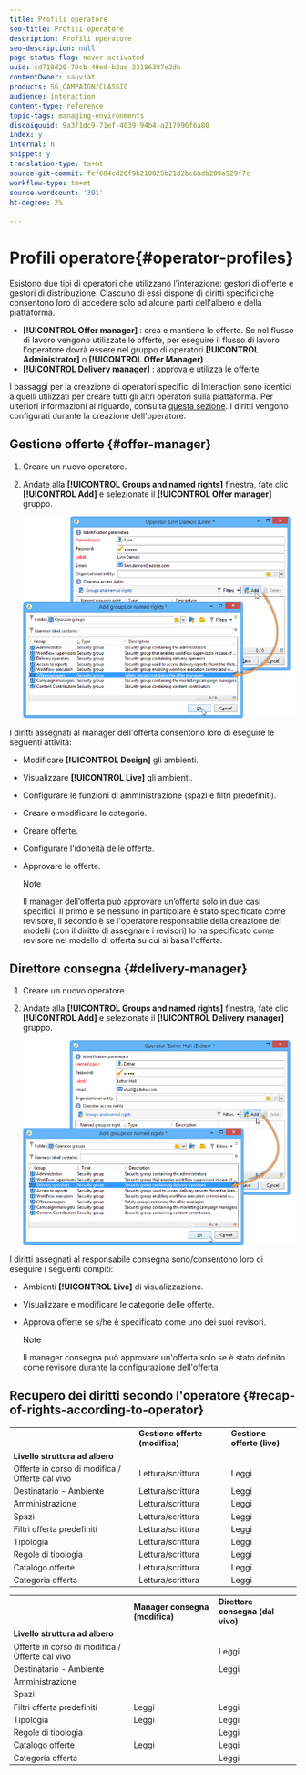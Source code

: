 ```yaml
---
title: Profili operatore
seo-title: Profili operatore
description: Profili operatore
seo-description: null
page-status-flag: never-activated
uuid: cd718d20-79cb-40ed-b2ae-23186387e2db
contentOwner: sauviat
products: SG_CAMPAIGN/CLASSIC
audience: interaction
content-type: reference
topic-tags: managing-environments
discoiquuid: 9a3f1dc9-71ef-4039-94b4-a217996f6a80
index: y
internal: n
snippet: y
translation-type: tm+mt
source-git-commit: fef684cd20f9b210025b21d2bc6bdb209a929f7c
workflow-type: tm+mt
source-wordcount: '391'
ht-degree: 2%

---
```



# Profili operatore{#operator-profiles}

Esistono due tipi di operatori che utilizzano l&#39;interazione: gestori di offerte e gestori di distribuzione. Ciascuno di essi dispone di diritti specifici che consentono loro di accedere solo ad alcune parti dell&#39;albero e della piattaforma.

* **[!UICONTROL Offer manager]** : crea e mantiene le offerte. Se nel flusso di lavoro vengono utilizzate le offerte, per eseguire il flusso di lavoro l&#39;operatore dovrà essere nel gruppo di operatori **[!UICONTROL Administrator]** o **[!UICONTROL Offer Manager)** .
* **[!UICONTROL Delivery manager]** : approva e utilizza le offerte

I passaggi per la creazione di operatori specifici di Interaction sono identici a quelli utilizzati per creare tutti gli altri operatori sulla piattaforma. Per ulteriori informazioni al riguardo, consulta [questa sezione](../../platform/using/access-management.md#creating-an-operator). I diritti vengono configurati durante la creazione dell&#39;operatore.

## Gestione offerte {#offer-manager}

1. Creare un nuovo operatore.
1. Andate alla **[!UICONTROL Groups and named rights]** finestra, fate clic **[!UICONTROL Add]** e selezionate il **[!UICONTROL Offer manager]** gruppo.

   ![](assets/offer_operators_create_001.png)

I diritti assegnati al manager dell&#39;offerta consentono loro di eseguire le seguenti attività:

* Modificare **[!UICONTROL Design]** gli ambienti.
* Visualizzare **[!UICONTROL Live]** gli ambienti.
* Configurare le funzioni di amministrazione (spazi e filtri predefiniti).
* Creare e modificare le categorie.
* Creare offerte.
* Configurare l&#39;idoneità delle offerte.
* Approvare le offerte.

   >[!NOTE]
   >
   >Il manager dell’offerta può approvare un’offerta solo in due casi specifici. Il primo è se nessuno in particolare è stato specificato come revisore, il secondo è se l&#39;operatore responsabile della creazione dei modelli (con il diritto di assegnare i revisori) lo ha specificato come revisore nel modello di offerta su cui si basa l&#39;offerta.

## Direttore consegna {#delivery-manager}

1. Creare un nuovo operatore.
1. Andate alla **[!UICONTROL Groups and named rights]** finestra, fate clic **[!UICONTROL Add]** e selezionate il **[!UICONTROL Delivery manager]** gruppo.

   ![](assets/offer_operators_create_002.png)

I diritti assegnati al responsabile consegna sono/consentono loro di eseguire i seguenti compiti:

* Ambienti **[!UICONTROL Live]** di visualizzazione.
* Visualizzare e modificare le categorie delle offerte.
* Approva offerte se s/he è specificato come uno dei suoi revisori.

   >[!NOTE]
   >
   >Il manager consegna può approvare un&#39;offerta solo se è stato definito come revisore durante la configurazione dell&#39;offerta.

## Recupero dei diritti secondo l&#39;operatore {#recap-of-rights-according-to-operator}

<table> 
 <tbody> 
  <tr> 
   <td> </td> 
   <td> <strong>Gestione offerte (modifica)</strong><br /> </td> 
   <td> <strong>Gestione offerte (live)</strong><br /> </td> 
  </tr> 
  <tr> 
   <td> <strong>Livello struttura ad albero</strong><br /> </td> 
   <td> </td> 
   <td> </td> 
  </tr> 
  <tr> 
   <td> Offerte in corso di modifica / Offerte dal vivo<br /> </td> 
   <td> Lettura/scrittura<br /> </td> 
   <td> Leggi<br /> </td> 
  </tr> 
  <tr> 
   <td> Destinatario - Ambiente<br /> </td> 
   <td> Lettura/scrittura<br /> </td> 
   <td> Leggi<br /> </td> 
  </tr> 
  <tr> 
   <td> Amministrazione<br /> </td> 
   <td> Lettura/scrittura<br /> </td> 
   <td> Leggi<br /> </td> 
  </tr> 
  <tr> 
   <td> Spazi<br /> </td> 
   <td> Lettura/scrittura<br /> </td> 
   <td> Leggi<br /> </td> 
  </tr> 
  <tr> 
   <td> Filtri offerta predefiniti<br /> </td> 
   <td> Lettura/scrittura<br /> </td> 
   <td> Leggi<br /> </td> 
  </tr> 
  <tr> 
   <td> Tipologia<br /> </td> 
   <td> Lettura/scrittura<br /> </td> 
   <td> Leggi<br /> </td> 
  </tr> 
  <tr> 
   <td> Regole di tipologia<br /> </td> 
   <td> Lettura/scrittura<br /> </td> 
   <td> Leggi<br /> </td> 
  </tr> 
  <tr> 
   <td> Catalogo offerte<br /> </td> 
   <td> Lettura/scrittura<br /> </td> 
   <td> Leggi<br /> </td> 
  </tr> 
  <tr> 
   <td> Categoria offerta<br /> </td> 
   <td> Lettura/scrittura<br /> </td> 
   <td> Leggi<br /> </td> 
  </tr> 
 </tbody> 
</table>

<table> 
 <tbody> 
  <tr> 
   <td> </td> 
   <td> <strong>Manager consegna (modifica)</strong><br /> </td> 
   <td> <strong>Direttore consegna (dal vivo)</strong><br /> </td> 
  </tr> 
  <tr> 
   <td> <strong>Livello struttura ad albero</strong><br /> </td> 
   <td> </td> 
   <td> </td> 
  </tr> 
  <tr> 
   <td> Offerte in corso di modifica / Offerte dal vivo<br /> </td> 
   <td> </td> 
   <td> Leggi<br /> </td> 
  </tr> 
  <tr> 
   <td> Destinatario - Ambiente<br /> </td> 
   <td> </td> 
   <td> Leggi<br /> </td> 
  </tr> 
  <tr> 
   <td> Amministrazione<br /> </td> 
   <td> </td> 
   <td> </td> 
  </tr> 
  <tr> 
   <td> Spazi<br /> </td> 
   <td> </td> 
   <td> </td> 
  </tr> 
  <tr> 
   <td> Filtri offerta predefiniti<br /> </td> 
   <td> Leggi<br /> </td> 
   <td> Leggi<br /> </td> 
  </tr> 
  <tr> 
   <td> Tipologia<br /> </td> 
   <td> Leggi<br /> </td> 
   <td> Leggi<br /> </td> 
  </tr> 
  <tr> 
   <td> Regole di tipologia<br /> </td> 
   <td> </td> 
   <td> Leggi<br /> </td> 
  </tr> 
  <tr> 
   <td> Catalogo offerte<br /> </td> 
   <td> Leggi<br /> </td> 
   <td> Leggi<br /> </td> 
  </tr> 
  <tr> 
   <td> Categoria offerta<br /> </td> 
   <td> </td> 
   <td> Leggi<br /> </td> 
  </tr> 
 </tbody> 
</table>


